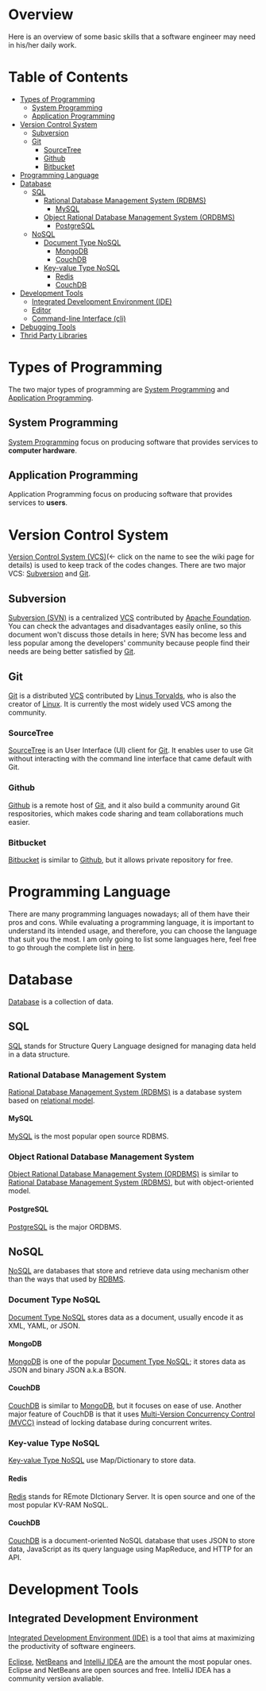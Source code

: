 Overview
========

Here is an overview of some basic skills that a software engineer may need in his/her daily work.

# Table of Contents
* [Types of Programming](#types-of-programming)
	* [System Programming](#system-programming)
	* [Application Programming](#application-programming)
* [Version Control System](#version-control-system)
	* [Subversion](#subversion)
	* [Git](#git)
		* [SourceTree](#sourcetree)
		* [Github](#github)
		* [Bitbucket](#bitbucket)
* [Programming Language](#programming-language)
* [Database](#database)
	* [SQL](#sql)
		* [Rational Database Management System (RDBMS)](#relational-database-management-system)
			* [MySQL](#mysql)
		* [Object Rational Database Management System (ORDBMS)](#object-relational-database-management-system)
			* [PostgreSQL](#postgresql)
	* [NoSQL](#nosql)
		* [Document Type NoSQL](#document-type-nosql)
			* [MongoDB](#mongodb)
			* [CouchDB](#couchdb)
		* [Key-value Type NoSQL](#key-value-type-nosql)
			* [Redis](#redis)
			* [CouchDB](#couchdb)
* [Development Tools](#development-tools)
	* [Integrated Development Environment (IDE)](#integrated-development-environment)
	* [Editor](#editor)
	* [Command-line Interface (cli)](#command-line-interface)
* [Debugging Tools](#debugging-tools)
* [Thrid Party Libraries](#third-party-libraries)


# Types of Programming
The two major types of programming are [System Programming](#system-programming) and [Application Programming](#application-programming).

## System Programming
[System Programming](http://en.wikipedia.org/wiki/System_programming) focus on producing software that provides services to **computer hardware**.

## Application Programming
Application Programming focus on producing software that provides services to **users**.



# Version Control System
[Version Control System (VCS)](http://en.wikipedia.org/wiki/Revision_control)(<- click on the name to see the wiki page for details) is used to keep track of the codes changes.  There are two major VCS: [Subversion](#subversion) and [Git](#git).

## Subversion
[Subversion (SVN)](http://en.wikipedia.org/wiki/Apache_Subversion) is a centralized [VCS](#version-control-system) contributed by [Apache Foundation](http://en.wikipedia.org/wiki/Apache_Software_Foundation).  You can check the advantages and disadvantages easily online, so this document won't discuss those details in here; SVN has become less and less popular among the developers' community because people find their needs are being better satisfied by [Git](#git).

## Git
[Git](http://en.wikipedia.org/wiki/Git_(software)) is a distributed [VCS](#version-control-system) contributed by [Linus Torvalds](http://en.wikipedia.org/wiki/Linus_Torvalds), who is also the creator of [Linux](http://en.wikipedia.org/wiki/Linux_kernel).  It is currently the most widely used VCS among the community.

### SourceTree
[SourceTree](http://www.sourcetreeapp.com/) is an User Interface (UI) client for [Git](#git).  It enables user to use Git without interacting with the command line interface that came default with Git.

### Github
[Github](https://github.com/) is a remote host of [Git](#git), and it also build a community around Git respositories, which makes code sharing and team collaborations much easier.

### Bitbucket
[Bitbucket](https://bitbucket.org) is similar to [Github](#github), but it allows private repository for free.



# Programming Language
There are many programming languages nowadays; all of them have their pros and cons.  While evaluating a programming language, it is important to understand its intended usage, and therefore, you can choose the language that suit you the most.  I am only going to list some languages here, feel free to go through the complete list in [here](http://en.wikipedia.org/wiki/Comparison_of_programming_languages).



# Database
[Database](http://en.wikipedia.org/wiki/Database) is a collection of data.

## SQL
[SQL](http://en.wikipedia.org/wiki/SQL) stands for Structure Query Language designed for managing data held in a data structure.

### Rational Database Management System
[Rational Database Management System (RDBMS)](http://en.wikipedia.org/wiki/Relational_database_management_system) is a database system based on [relational model](http://en.wikipedia.org/wiki/Relational_model).

#### MySQL
[MySQL](http://en.wikipedia.org/wiki/MySQL) is the most popular open source RDBMS.


### Object Rational Database Management System
[Object Rational Database Management System (ORDBMS)](http://en.wikipedia.org/wiki/Object-relational_database) is similar to [Rational Database Management System (RDBMS)](#rational-database-management-system), but with object-oriented model.

#### PostgreSQL
[PostgreSQL](http://en.wikipedia.org/wiki/PostgreSQL) is the major ORDBMS.



## NoSQL
[NoSQL](http://en.wikipedia.org/wiki/NoSQL) are databases that store and retrieve data using mechanism other than the ways that used by [RDBMS](#relational-database-management-system).

### Document Type NoSQL
[Document Type NoSQL](http://en.wikipedia.org/wiki/NoSQL#Document_store) stores data as a document, usually encode it as XML, YAML, or JSON.

#### MongoDB
[MongoDB](http://en.wikipedia.org/wiki/MongoDB) is one of the popular [Document Type NoSQL](#document-type-nosql); it stores data as JSON and binary JSON a.k.a BSON.

#### CouchDB
[CouchDB](http://en.wikipedia.org/wiki/CouchDB) is similar to [MongoDB](#mongodb), but it focuses on ease of use.  Another major feature of CouchDB is that it uses [Multi-Version Concurrency Control (MVCC)](http://en.wikipedia.org/wiki/Multiversion_concurrency_control) instead of locking database during concurrent writes.


### Key-value Type NoSQL
[Key-value Type NoSQL](http://en.wikipedia.org/wiki/NoSQL#Key-value_stores) use Map/Dictionary to store data.

#### Redis
[Redis](http://en.wikipedia.org/wiki/Redis) stands for REmote DIctionary Server.  It is open source and one of the most popular KV-RAM NoSQL.

#### CouchDB
[CouchDB](http://en.wikipedia.org/wiki/CouchDB) is a document-oriented NoSQL database that uses JSON to store data, JavaScript as its query language using MapReduce, and HTTP for an API.



# Development Tools

## Integrated Development Environment
[Integrated Development Environment (IDE)](http://en.wikipedia.org/wiki/Integrated_development_environment) is a tool that aims at maximizing the productivity of software engineers.

[Eclipse](https://eclipse.org/), [NetBeans](https://netbeans.org/) and [IntelliJ IDEA](https://www.jetbrains.com/idea/) are the amount the most popular ones.  Eclipse and NetBeans are open sources and free.  IntelliJ IDEA has a community version avaliable.
